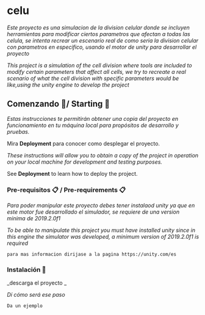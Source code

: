 # celu

_Este proyecto es una simulacion de la division celular donde se incluyen herramientas para modificar ciertos parametros que afectan a todas las celula, se intenta recrear un escenario real de como seria la division celular con parametros en especifico, usando el motor de unity para desarrollar el proyecto_

_This project is a simulation of the cell division where tools are included to modify certain parameters that affect all cells, we try to recreate a real scenario of what the cell division with specific parameters would be like,using the unity engine to develop the project_

## Comenzando 🚀/ Starting 🚀

_Estas instrucciones te permitirán obtener una copia del proyecto en funcionamiento en tu máquina local para propósitos de desarrollo y pruebas._

Mira **Deployment** para conocer como desplegar el proyecto.


_These instructions will allow you to obtain a copy of the project in operation on your local machine for development and testing purposes._


See **Deployment** to learn how to deploy the project.

### Pre-requisitos 📋 / Pre-requirements 📋

_Para poder manipular este proyecto debes tener instalaod unity ya que en este motor fue desarrollado el simulador, se requiere de una version minima de 2019.2.0f1_

_To be able to manipulate this project you must have installed unity since in this engine the simulator was developed, 
a minimum version of 2019.2.0f1 is required_

```
para mas informacion dirijase a la pagina https://unity.com/es
```

### Instalación 🔧

_descarga el proyecto _

_Dí cómo será ese paso_

```
Da un ejemplo
```
